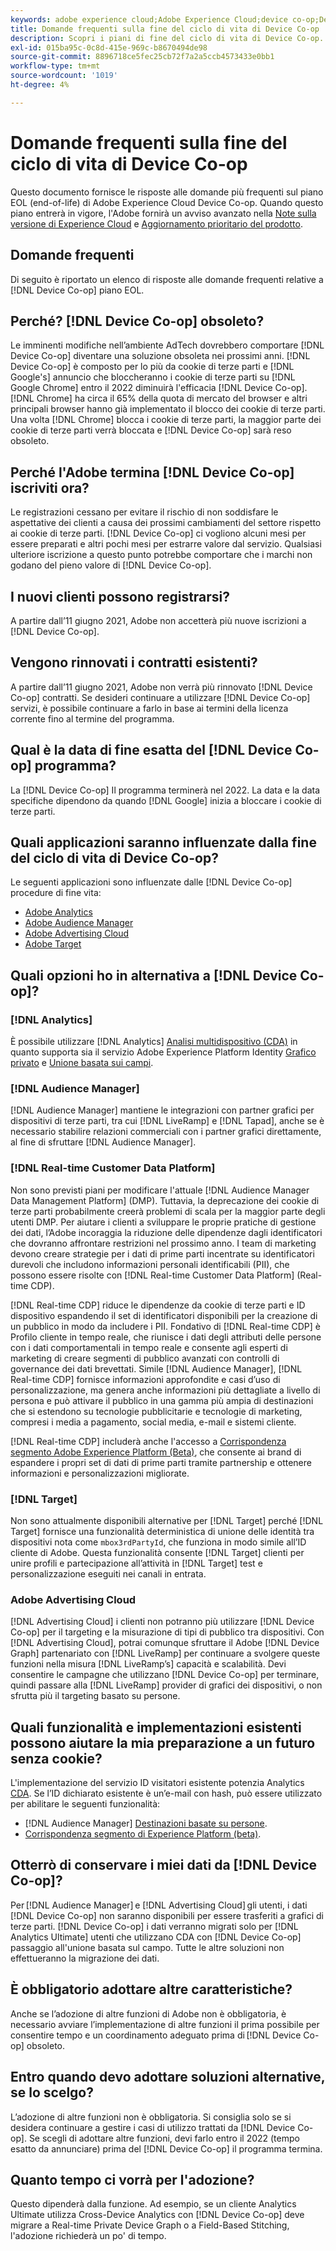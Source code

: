 ```yaml
---
keywords: adobe experience cloud;Adobe Experience Cloud;device co-op;Device Co-op;fine del ciclo di vita
title: Domande frequenti sulla fine del ciclo di vita di Device Co-op
description: Scopri i piani di fine del ciclo di vita di Device Co-op.
exl-id: 015ba95c-0c8d-415e-969c-b8670494de98
source-git-commit: 8896718ce5fec25cb72f7a2a5ccb4573433e0bb1
workflow-type: tm+mt
source-wordcount: '1019'
ht-degree: 4%

---
```


# Domande frequenti sulla fine del ciclo di vita di Device Co-op

Questo documento fornisce le risposte alle domande più frequenti sul piano EOL (end-of-life) di Adobe Experience Cloud Device Co-op. Quando questo piano entrerà in vigore, l&#39;Adobe fornirà un avviso avanzato nella [Note sulla versione di Experience Cloud](https://experienceleague.adobe.com/docs/release-notes/experience-cloud/current.html?lang=it) e [Aggiornamento prioritario del prodotto](https://www.adobe.com/subscription/priority-product-update.html).

## Domande frequenti

Di seguito è riportato un elenco di risposte alle domande frequenti relative a [!DNL Device Co-op] piano EOL.

## Perché? [!DNL Device Co-op] obsoleto?

Le imminenti modifiche nell’ambiente AdTech dovrebbero comportare [!DNL Device Co-op] diventare una soluzione obsoleta nei prossimi anni. [!DNL Device Co-op] è composto per lo più da cookie di terze parti e [!DNL Google's] annuncio che bloccheranno i cookie di terze parti su [!DNL Google Chrome] entro il 2022 diminuirà l&#39;efficacia [!DNL Device Co-op]. [!DNL Chrome] ha circa il 65% della quota di mercato del browser e altri principali browser hanno già implementato il blocco dei cookie di terze parti. Una volta [!DNL Chrome] blocca i cookie di terze parti, la maggior parte dei cookie di terze parti verrà bloccata e [!DNL Device Co-op] sarà reso obsoleto.

## Perché l&#39;Adobe termina [!DNL Device Co-op] iscriviti ora?

Le registrazioni cessano per evitare il rischio di non soddisfare le aspettative dei clienti a causa dei prossimi cambiamenti del settore rispetto ai cookie di terze parti. [!DNL Device Co-op] ci vogliono alcuni mesi per essere preparati e altri pochi mesi per estrarre valore dal servizio. Qualsiasi ulteriore iscrizione a questo punto potrebbe comportare che i marchi non godano del pieno valore di [!DNL Device Co-op].

## I nuovi clienti possono registrarsi?

A partire dall’11 giugno 2021, Adobe non accetterà più nuove iscrizioni a [!DNL Device Co-op].

## Vengono rinnovati i contratti esistenti?

A partire dall’11 giugno 2021, Adobe non verrà più rinnovato [!DNL Device Co-op] contratti. Se desideri continuare a utilizzare [!DNL Device Co-op] servizi, è possibile continuare a farlo in base ai termini della licenza corrente fino al termine del programma.

## Qual è la data di fine esatta del [!DNL Device Co-op] programma?

La [!DNL Device Co-op] Il programma terminerà nel 2022. La data e la data specifiche dipendono da quando [!DNL Google] inizia a bloccare i cookie di terze parti.

## Quali applicazioni saranno influenzate dalla fine del ciclo di vita di Device Co-op?

Le seguenti applicazioni sono influenzate dalle [!DNL Device Co-op] procedure di fine vita:

- [Adobe Analytics](https://experienceleague.adobe.com/docs/analytics.html?lang=it)  
- [Adobe Audience Manager](https://experienceleague.adobe.com/docs/audience-manager/user-guide/overview/aam-overview.html?lang=en)
- [Adobe Advertising Cloud](https://experienceleague.adobe.com/docs/advertising-cloud.html?lang=en)
- [Adobe Target](https://experienceleague.adobe.com/docs/target/using/introduction/intro.html?lang=en)

## Quali opzioni ho in alternativa a [!DNL Device Co-op]?

### [!DNL Analytics]

È possibile utilizzare [!DNL Analytics] [Analisi multidispositivo (CDA)](https://experienceleague.adobe.com/docs/analytics/components/cda/overview.html?lang=it) in quanto supporta sia il servizio Adobe Experience Platform Identity [Grafico privato](https://experienceleague.adobe.com/docs/analytics/components/cda/device-graph.html?lang=en) e [Unione basata sui campi](https://experienceleague.adobe.com/docs/analytics/components/cda/field-based-stitching.html?lang=en).

### [!DNL Audience Manager]

[!DNL Audience Manager] mantiene le integrazioni con partner grafici per dispositivi di terze parti, tra cui [!DNL LiveRamp] e [!DNL Tapad], anche se è necessario stabilire relazioni commerciali con i partner grafici direttamente, al fine di sfruttare [!DNL Audience Manager].

### [!DNL Real-time Customer Data Platform]

Non sono previsti piani per modificare l&#39;attuale [!DNL Audience Manager Data Management Platform] (DMP). Tuttavia, la deprecazione dei cookie di terze parti probabilmente creerà problemi di scala per la maggior parte degli utenti DMP. Per aiutare i clienti a sviluppare le proprie pratiche di gestione dei dati, l’Adobe incoraggia la riduzione delle dipendenze dagli identificatori che dovranno affrontare restrizioni nel prossimo anno. I team di marketing devono creare strategie per i dati di prime parti incentrate su identificatori durevoli che includono informazioni personali identificabili (PII), che possono essere risolte con [!DNL Real-time Customer Data Platform] (Real-time CDP).

[!DNL Real-time CDP] riduce le dipendenze da cookie di terze parti e ID dispositivo espandendo il set di identificatori disponibili per la creazione di un pubblico in modo da includere i PII. Fondativo di [!DNL Real-time CDP] è Profilo cliente in tempo reale, che riunisce i dati degli attributi delle persone con i dati comportamentali in tempo reale e consente agli esperti di marketing di creare segmenti di pubblico avanzati con controlli di governance dei dati brevettati. Simile [!DNL Audience Manager], [!DNL Real-time CDP] fornisce informazioni approfondite e casi d’uso di personalizzazione, ma genera anche informazioni più dettagliate a livello di persona e può attivare il pubblico in una gamma più ampia di destinazioni che si estendono su tecnologie pubblicitarie e tecnologie di marketing, compresi i media a pagamento, social media, e-mail e sistemi cliente.

[!DNL Real-time CDP] includerà anche l&#39;accesso a [Corrispondenza segmento Adobe Experience Platform (Beta)](https://experienceleague.adobe.com/docs/experience-platform/segmentation/ui/segment-match/overview.html?lang=en), che consente ai brand di espandere i propri set di dati di prime parti tramite partnership e ottenere informazioni e personalizzazioni migliorate.

### [!DNL Target]

Non sono attualmente disponibili alternative per [!DNL Target] perché [!DNL Target] fornisce una funzionalità deterministica di unione delle identità tra dispositivi nota come `mbox3rdPartyId`, che funziona in modo simile all’ID cliente di Adobe. Questa funzionalità consente [!DNL Target] clienti per unire profili e partecipazione all’attività in [!DNL Target] test e personalizzazione eseguiti nei canali in entrata.

### Adobe Advertising Cloud

[!DNL Advertising Cloud] i clienti non potranno più utilizzare [!DNL Device Co-op] per il targeting e la misurazione di tipi di pubblico tra dispositivi. Con [!DNL Advertising Cloud], potrai comunque sfruttare il Adobe [!DNL Device Graph] partenariato con [!DNL LiveRamp] per continuare a svolgere queste funzioni nella misura [!DNL LiveRamp’s] capacità e scalabilità. Devi consentire le campagne che utilizzano [!DNL Device Co-op] per terminare, quindi passare alla [!DNL LiveRamp] provider di grafici dei dispositivi, o non sfrutta più il targeting basato su persone.

## Quali funzionalità e implementazioni esistenti possono aiutare la mia preparazione a un futuro senza cookie?

L&#39;implementazione del servizio ID visitatori esistente potenzia Analytics [CDA](https://experienceleague.adobe.com/docs/analytics/components/cda/overview.html). Se l’ID dichiarato esistente è un’e-mail con hash, può essere utilizzato per abilitare le seguenti funzionalità:

- [!DNL Audience Manager] [Destinazioni basate su persone](https://experienceleague.adobe.com/docs/audience-manager/user-guide/features/destinations/people-based/people-based-destinations-overview.html).
- [Corrispondenza segmento di Experience Platform (beta)](https://experienceleague.adobe.com/docs/experience-platform/segmentation/ui/segment-match/overview.html?lang=en).

## Otterrò di conservare i miei dati da [!DNL Device Co-op]?

Per [!DNL Audience Manager] e [!DNL Advertising Cloud] gli utenti, i dati [!DNL Device Co-op] non saranno disponibili per essere trasferiti a grafici di terze parti. [!DNL Device Co-op] i dati verranno migrati solo per [!DNL Analytics Ultimate] utenti che utilizzano CDA con [!DNL Device Co-op] passaggio all&#39;unione basata sul campo. Tutte le altre soluzioni non effettueranno la migrazione dei dati.

## È obbligatorio adottare altre caratteristiche?

Anche se l’adozione di altre funzioni di Adobe non è obbligatoria, è necessario avviare l’implementazione di altre funzioni il prima possibile per consentire tempo e un coordinamento adeguato prima di [!DNL Device Co-op] obsoleto.

## Entro quando devo adottare soluzioni alternative, se lo scelgo?

L’adozione di altre funzioni non è obbligatoria. Si consiglia solo se si desidera continuare a gestire i casi di utilizzo trattati da [!DNL Device Co-op]. Se scegli di adottare altre funzioni, devi farlo entro il 2022 (tempo esatto da annunciare) prima del [!DNL Device Co-op] il programma termina.

## Quanto tempo ci vorrà per l&#39;adozione?

Questo dipenderà dalla funzione. Ad esempio, se un cliente Analytics Ultimate utilizza Cross-Device Analytics con [!DNL Device Co-op] deve migrare a Real-time Private Device Graph o a Field-Based Stitching, l&#39;adozione richiederà un po&#39; di tempo.
